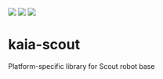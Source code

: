 [![](https://img.shields.io/npm/v/kaia-scout.js.svg)](https://www.npmjs.com/package/kaia-scout.js)
[![](https://img.shields.io/npm/dw/kaia-scout.js.svg)](https://www.npmjs.com/package/kaia-scout.js)
[![](https://img.shields.io/npm/l/kaia-scout.js.svg)](https://www.npmjs.com/package/kaia-scout.js)

# kaia-scout
Platform-specific library for Scout robot base

